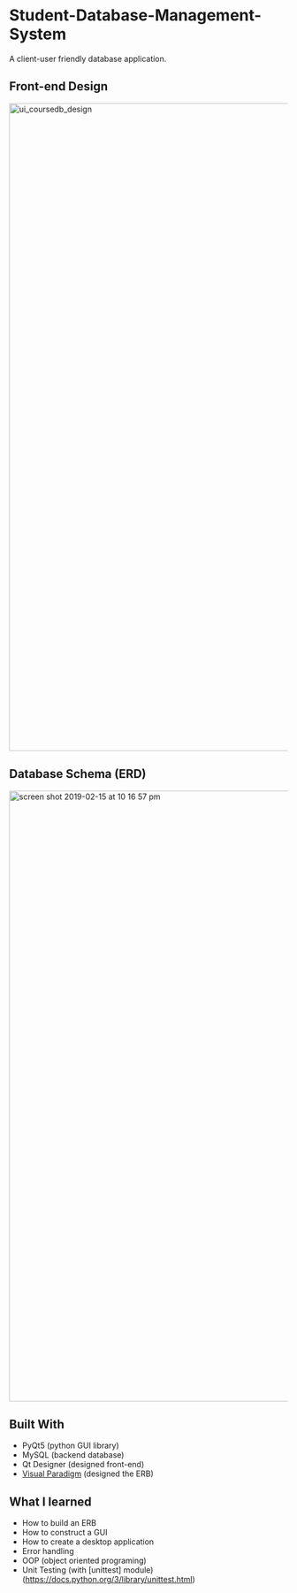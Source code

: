 # Student-Database-Management-System
A client-user friendly database application.

## Front-end Design
<img width="1171" alt="ui_coursedb_design" src="https://user-images.githubusercontent.com/23427623/52012759-07296a00-24a1-11e9-9749-6a4517c8bd82.png">


## Database Schema (ERD)
<img width="1104" alt="screen shot 2019-02-15 at 10 16 57 pm" src="https://user-images.githubusercontent.com/23427623/52894471-770d4500-316f-11e9-8e59-873b2e339476.png">


## Built With
- PyQt5 (python GUI library)
- MySQL (backend database)
- Qt Designer (designed front-end)
- [Visual Paradigm](https://online.visual-paradigm.com/) (designed the ERB)

## What I learned

- How to build an ERB
- How to construct a GUI 
- How to create a desktop application
- Error handling
- OOP (object oriented programing) 
- Unit Testing (with [unittest] module)(https://docs.python.org/3/library/unittest.html)
